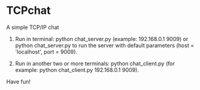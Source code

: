 # TCPchat
A simple TCP/IP chat

1. Run in terminal:
python chat_server.py <host> <port>
(example: 192.168.0.1 9009)
or 
python chat_server.py
to run the server with default parameters (host = 'localhost', port = 9009).

2. Run in another two or more terminals:
python chat_client.py <host> <port>
(for example: python chat_client.py 192.168.0.1 9009).

Have fun!

